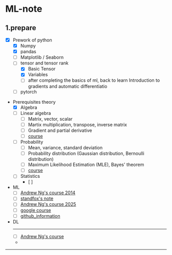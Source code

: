 # ML-note

## 1.prepare

- [x] Prework of python
  - [x] Numpy
  - [x] pandas
  - [ ] Matplotlib / Seaborn
  - [ ] tensor and tensor rank
    - [x] Basic Tensor
    - [x] Variables
    - [ ] after completing the basics of ml, back to learn Introduction to gradients and automatic differentiatio
  - [ ] pytorch
- Prerequisites theory
  - [x] Algebra
  - [ ] Linear algebra
    - [ ] Matrix, vector, scalar
    - [ ] Martix multiplication, transpose, inverse matrix
    - [ ] Gradient and partial derivative
    - [ ] [course](http://www.ai-start.com/CS229/1.CS229-LinearAlgebra.html)
  - [ ] Probability
    - [ ] Mean, variance, standard deviation
    - [ ] Probability distribution (Gaussian distribution, Bernoulli distribution)
    - [ ] Maximum Likelihood Estimation (MLE), Bayes' theorem
    - [ ] [course]()
  - [ ] Statistics
    - [ ]
- ML
  - [ ] [Andrew Ng's course 2014](https://www.bilibili.com/video/BV1W34y1i7xK?vd_source=4b25f608d61dc70023e6d2461cc1fe4f&p=2&spm_id_from=333.788.videopod.episodes)
  - [ ] [standfox's note](http://www.ai-start.com/ml2014/)
  - [ ] [Andrew Ng's course 2025](https://www.bilibili.com/video/BV1Bq421A74G/?spm_id_from=333.1007.top_right_bar_window_custom_collection.content.click&vd_source=4b25f608d61dc70023e6d2461cc1fe4f)
  - [ ] [google course](https://developers.google.com/machine-learning/crash-course/prereqs-and-prework)
  - [ ] [github_information](https://github.com/fengdu78/Coursera-ML-AndrewNg-Notes.git)
- DL
  ***
  - [ ] [Andrew Ng's course](https://www.bilibili.com/video/BV16r4y1Y7jv/?vd_source=4b25f608d61dc70023e6d2461cc1fe4f)
  -

---
